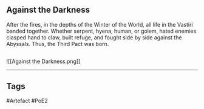 ## Against the Darkness
After the fires, in the depths of the Winter of the World, all life in the Vastiri banded together.
Whether serpent, hyena, human, or golem, hated enemies clasped hand to claw, built refuge, and fought side by side against the Abyssals.
Thus, the Third Pact was born.
##
![[Against the Darkness.png]]

---
## Tags
#Artefact
#PoE2